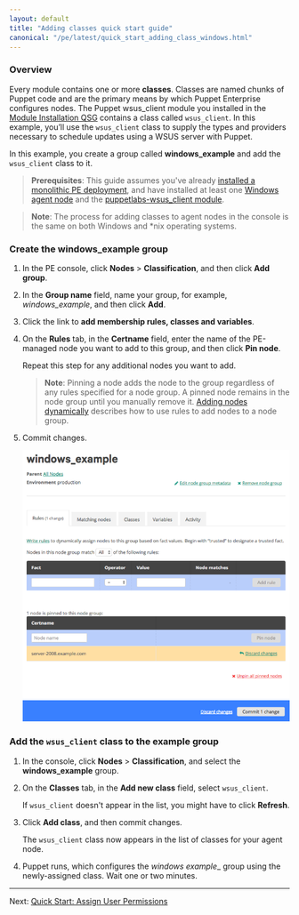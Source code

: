 ```yaml
---
layout: default
title: "Adding classes quick start guide"
canonical: "/pe/latest/quick_start_adding_class_windows.html"
---
```


### Overview

[windows_add_group]: ./images/quick/windows_add_group.png

Every module contains one or more **classes**. Classes are named chunks of Puppet code and are the primary means by which Puppet Enterprise configures nodes. The Puppet wsus_client module you installed in the [Module Installation QSG](./quick_start_module_install_windows.html) contains a class called `wsus_client`. In this example, you’ll use the `wsus_client` class to supply the types and providers necessary to schedule updates using a WSUS server with Puppet.

In this example, you create a group called __windows_example__ and add the `wsus_client` class to it.

>**Prerequisites**: This guide assumes you've already [installed a monolithic PE deployment](./quick_start_install_mono.html), and have installed at least one [Windows agent node](./quick_start_install_agents_windows.html) and the [puppetlabs-wsus_client module](./quick_start_module_install_windows.html).

>**Note**: The process for adding classes to agent nodes in the console is the same on both Windows and *nix operating systems.

### Create the windows_example group

1. In the PE console, click **Nodes** > **Classification**, and then click **Add group**.
2. In the __Group name__ field, name your group, for example, *windows_example*, and then click **Add**.
3. Click the link to **add membership rules, classes and variables**.
4. On the __Rules__ tab, in the __Certname__ field, enter the name of the PE-managed node you want to add to this group, and then click **Pin node**.

   Repeat this step for any additional nodes you want to add.

   > __Note__: Pinning a node adds the node to the group regardless of any rules specified for a node group. A pinned node remains in the node group until you manually remove it. [Adding nodes dynamically](./console_classes_groups.html#adding-nodes-dynamically) describes how to use rules to add nodes to a node group.
5. Commit changes.


   ![adding node to windows group][windows_add_group]


### Add the `wsus_client` class to the example group

1. In the console, click __Nodes__ > __Classification__, and select the __windows_example__ group.

2. On the **Classes** tab, in the __Add new class__ field, select `wsus_client`.

   If `wsus_client` doesn't appear in the list, you might have to click __Refresh__.

3. Click __Add class__, and then commit changes.

   The `wsus_client` class now appears in the list of classes for your agent node.

4. Puppet runs, which configures the __windows_ example__ group using the newly-assigned class. Wait one or two minutes.

-------

Next: [Quick Start: Assign User Permissions](./quick_start_rbac_windows.html)

